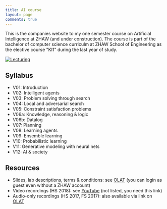 ```yaml
---
title: AI course
layout: page
comments: true
---
```


This is the companies website to my one semester course on Artificial Intelligence at ZHAW (and under construction). The course is part of the bachelor of computer science curriculm at ZHAW School of Engineering as the elective course "KI1" during the last year of study. 

[<img alt="Lecturing" src="http://stdm.github.io/images/ai-recording.jpg"/>](http://stdm.github.io/images/ai-recording.jpg)

## Syllabus
 * V01: Introduction
 * V02: Intelligent agents
 * V03: Problem solving through search
 * V04: Local and adversarial search
 * V05: Constraint satisfaction problems
 * V06a: Knowledge, reasoning & logic
 * V06b: Datalog
 * V07: Planning
 * V08: Learning agents
 * V09: Ensemble learning
 * V10: Probabilistic learning
 * V11: Generative modeling with neural nets
 * V12: AI & society


## Resources
 * Slides, lab descriptions, terms & conditions: see [OLAT](https://olat.zhaw.ch/auth/RepositoryEntry/219152410/CourseNode/95069693647358) (you can login as guest even without a ZHAW account)
 * Video recordings (HS 2018): see [YouTube](https://www.youtube.com/watch?v=tvN09avji_Y&list=PLdUGLyqPtOZoaW4xBWMpDA37vIlbsh2xY) (not listed, you need this link)
 * Audio-only recordings (HS 2017, FS 2017): also available via link on [OLAT](https://olat.zhaw.ch/auth/RepositoryEntry/219152410/CourseNode/95069693647358)
